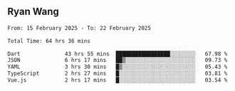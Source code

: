 ## Ryan Wang

<!--START_SECTION:waka-->

```txt
From: 15 February 2025 - To: 22 February 2025

Total Time: 64 hrs 36 mins

Dart              43 hrs 55 mins  █████████████████░░░░░░░░   67.98 %
JSON              6 hrs 17 mins   ██▒░░░░░░░░░░░░░░░░░░░░░░   09.73 %
YAML              3 hrs 30 mins   █▒░░░░░░░░░░░░░░░░░░░░░░░   05.43 %
TypeScript        2 hrs 27 mins   █░░░░░░░░░░░░░░░░░░░░░░░░   03.81 %
Vue.js            2 hrs 17 mins   █░░░░░░░░░░░░░░░░░░░░░░░░   03.54 %
```

<!--END_SECTION:waka-->
